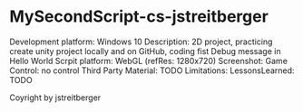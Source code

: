 # MySecondScript-cs-jstreitberger
Development platform: Windows 10
Description: 2D project, practicing create unity project locally and on GitHub, coding fist Debug message in Hello World Scrpit
platform: WebGL (refRes: 1280x720)
Screenshot:
Game Control: no control
Third Party Material: TODO
Limitations:
LessonsLearned: TODO

Coyright by jstreitberger 